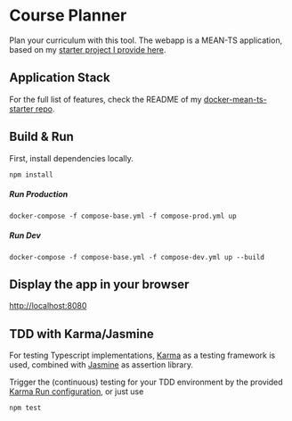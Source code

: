 # Course Planner

Plan your curriculum with this tool. The webapp is a MEAN-TS application, based on my [starter project I provide here](https://github.com/alex-gru/docker-MEAN-ts-starter). 

## Application Stack
For the full list of features, check the README of my [docker-mean-ts-starter repo](https://github.com/alex-gru/docker-MEAN-ts-starter).

## Build & Run
First, install dependencies locally. 

`npm install`

##### Run Production
`docker-compose -f compose-base.yml -f compose-prod.yml up`

##### Run Dev
`docker-compose -f compose-base.yml -f compose-dev.yml up --build`


## Display the app in your browser

[http://localhost:8080](http://localhost:8080)

## TDD with Karma/Jasmine

For testing Typescript implementations, [Karma](https://karma-runner.github.io/1.0/index.html) as a testing framework is used, combined with [Jasmine](https://jasmine.github.io/2.5/node.html) as assertion library. 

Trigger the (continuous) testing for your TDD environment by the provided [Karma Run configuration](.idea/runConfigurations/karma_test.xml), or just use

`npm test`
